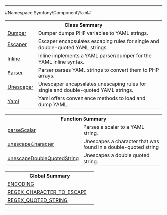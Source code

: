 

- - -

#Namespace Symfony\Component\Yaml#

<table class="title">
<tr><th colspan="2" class="title">Class Summary</th></tr>
<tr><td class="name"><a href="https://github.com/JeyDotC/Hirudo-docs/blob/master/symfony/component/yaml/Dumper.md">Dumper</a></td><td class="description">Dumper dumps PHP variables to YAML strings.</td></tr>
<tr><td class="name"><a href="https://github.com/JeyDotC/Hirudo-docs/blob/master/symfony/component/yaml/Escaper.md">Escaper</a></td><td class="description">Escaper encapsulates escaping rules for single and double-quoted
YAML strings.</td></tr>
<tr><td class="name"><a href="https://github.com/JeyDotC/Hirudo-docs/blob/master/symfony/component/yaml/Inline.md">Inline</a></td><td class="description">Inline implements a YAML parser/dumper for the YAML inline syntax.</td></tr>
<tr><td class="name"><a href="https://github.com/JeyDotC/Hirudo-docs/blob/master/symfony/component/yaml/Parser.md">Parser</a></td><td class="description">Parser parses YAML strings to convert them to PHP arrays.</td></tr>
<tr><td class="name"><a href="https://github.com/JeyDotC/Hirudo-docs/blob/master/symfony/component/yaml/Unescaper.md">Unescaper</a></td><td class="description">Unescaper encapsulates unescaping rules for single and double-quoted
YAML strings.</td></tr>
<tr><td class="name"><a href="https://github.com/JeyDotC/Hirudo-docs/blob/master/symfony/component/yaml/Yaml.md">Yaml</a></td><td class="description">Yaml offers convenience methods to load and dump YAML.</td></tr>
</table>

<table class="title">
<tr><th colspan="2" class="title">Function Summary</th></tr>
<tr><td class="name"><a href="package-functions.md#parseScalar">parseScalar</a></td><td class="description">Parses a scalar to a YAML string.</td></tr>
<tr><td class="name"><a href="package-functions.md#unescapeCharacter">unescapeCharacter</a></td><td class="description">Unescapes a character that was found in a double-quoted string</td></tr>
<tr><td class="name"><a href="package-functions.md#unescapeDoubleQuotedString">unescapeDoubleQuotedString</a></td><td class="description">Unescapes a double quoted string.</td></tr>
</table>

<table class="title">
<tr><th colspan="2" class="title">Global Summary</th></tr>
<tr><td class="name"><a href="package-globals.md#ENCODING">ENCODING</a></td><td class="description"></td></tr>
<tr><td class="name"><a href="package-globals.md#REGEX_CHARACTER_TO_ESCAPE">REGEX_CHARACTER_TO_ESCAPE</a></td><td class="description"></td></tr>
<tr><td class="name"><a href="package-globals.md#REGEX_QUOTED_STRING">REGEX_QUOTED_STRING</a></td><td class="description"></td></tr>
</table>

- - -

